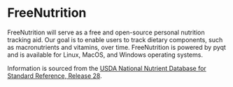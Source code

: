 # FreeNutrition

FreeNutrition will serve as a free and open-source personal nutrition tracking aid. Our goal is to enable users to track dietary
components, such as macronutrients and vitamins, over time. FreeNutrition is powered by pyqt and is available for Linux, MacOS, and Windows operating systems.

Information is sourced from the [USDA National Nutrient Database for Standard Reference, Release 28](https://www.ars.usda.gov/northeast-area/beltsville-md-bhnrc/beltsville-human-nutrition-research-center/methods-and-application-of-food-composition-laboratory/mafcl-site-pages/sr17-sr28/).
